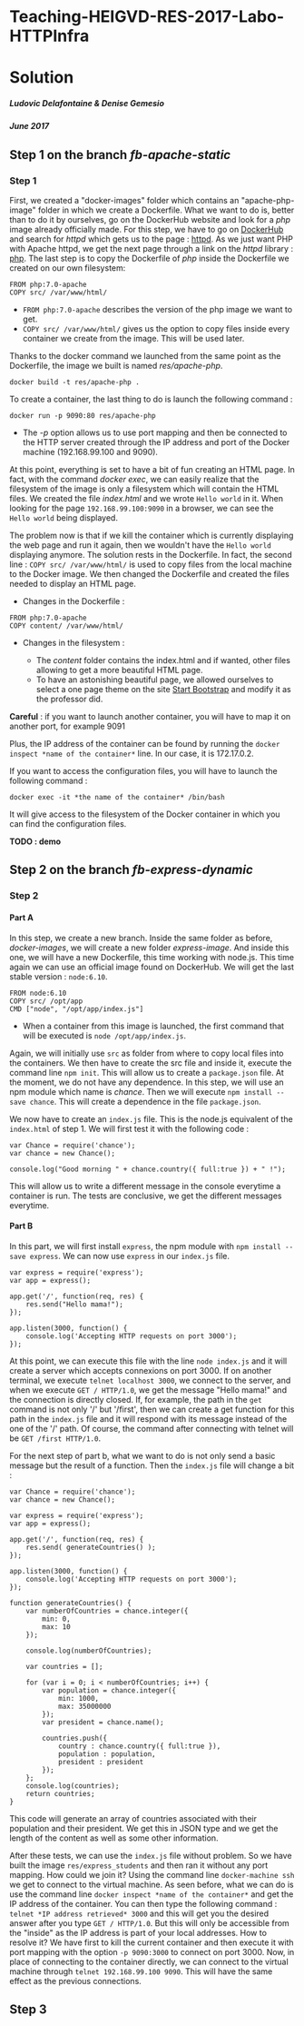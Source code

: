 # Teaching-HEIGVD-RES-2017-Labo-HTTPInfra
# Solution
##### Ludovic Delafontaine & Denise Gemesio
##### June 2017

## Step 1 on the branch *fb-apache-static*
### Step 1
First, we created a "docker-images" folder which contains an "apache-php-image" folder in which we create a Dockerfile. What we want to do is, better than to do it by ourselves, go on the DockerHub website and look for a *php* image already officially made.
For this step, we have to go on [DockerHub](hub.docker.com) and search for *httpd* which gets us to the page : [httpd](https://hub.docker.com/_/httpd/). As we just want PHP with Apache httpd, we get the next page through a link on the *httpd* library : [php](https://hub.docker.com/_/php/). The last step is to copy the Dockerfile of *php* inside the Dockerfile we created on our own filesystem:

```
FROM php:7.0-apache
COPY src/ /var/www/html/
```

- `FROM php:7.0-apache` describes the version of the php image we want to get.
- `COPY src/ /var/www/html/` gives us the option to copy files inside every container we create from the image. This will be used later.

Thanks to the docker command we launched from the same point as the Dockerfile, the image we built is named *res/apache-php*.

```
docker build -t res/apache-php .
```

To create a container, the last thing to do is launch the following command :

```
docker run -p 9090:80 res/apache-php
```

- The *-p* option allows us to use port mapping and then be connected to the HTTP server created through the IP address and port of the Docker machine (192.168.99.100 and 9090).

At this point, everything is set to have a bit of fun creating an HTML page. In fact, with the command *docker exec*, we can easily realize that the filesystem of the image is only a filesystem which will contain the HTML files. We created the file *index.html* and we wrote `Hello world` in it. When looking for the page `192.168.99.100:9090` in a browser, we can see the `Hello world` being displayed.

The problem now is that if we kill the container which is currently displaying the web page and run it again, then we wouldn't have the `Hello world` displaying anymore. The solution rests in the Dockerfile. In fact, the second line : `COPY src/ /var/www/html/` is used to copy files from the local machine to the Docker image. We then changed the Dockerfile and created the files needed to display an HTML page.

- Changes in the Dockerfile :

```
FROM php:7.0-apache
COPY content/ /var/www/html/
```

- Changes in the filesystem :

  - The *content* folder contains the index.html and if wanted, other files allowing to get a more beautiful HTML page.
  - To have an astonishing beautiful page, we allowed ourselves to select a one page theme on the site [Start Bootstrap](https://startbootstrap.com/template-categories/one-page/) and modify it as the professor did.

**Careful** : if you want to launch another container, you will have to map it on another port, for example 9091

Plus, the IP address of the container can be found by running the `docker inspect *name of the container*` line. In our case, it is 172.17.0.2.

If you want to access the configuration files, you will have to launch the following command :

```
docker exec -it *the name of the container* /bin/bash
```

It will give access to the filesystem of the Docker container in which you can find the configuration files.

**TODO : demo**

## Step 2 on the branch *fb-express-dynamic*
### Step 2
#### Part A
In this step, we create a new branch. Inside the same folder as before, *docker-images*, we will create a new folder *express-image*. And inside this one, we will have a new Dockerfile, this time working with node.js.
This time again we can use an official image found on DockerHub. We will get the last stable version : `node:6.10`. 

```
FROM node:6.10
COPY src/ /opt/app
CMD ["node", "/opt/app/index.js"]
```

- When a container from this image is launched, the first command that will be executed is `node /opt/app/index.js`.

Again, we will initially use `src` as folder from where to copy local files into the containers. We then have to create the src file and inside it, execute the command line `npm init`. This will allow us to create a `package.json` file. At the moment, we do not have any dependence.
In this step, we will use an npm module which name is *chance*. Then we will execute `npm install --save chance`. This will create a dependence in the file `package.json`. 

We now have to create an `index.js` file. This is the node.js equivalent of the `index.html` of step 1. We will first test it with the following code :

```
var Chance = require('chance');
var chance = new Chance();

console.log("Good morning " + chance.country({ full:true }) + " !");
```

This will allow us to write a different message in the console everytime a container is run.
The tests are conclusive, we get the different messages everytime.

#### Part B
In this part, we will first install `express`, the npm module with `npm install --save express`.
We can now use `express` in our `index.js` file.

```
var express = require('express');
var app = express();

app.get('/', function(req, res) {
	res.send("Hello mama!");
});

app.listen(3000, function() {
	console.log('Accepting HTTP requests on port 3000');
});
```

At this point, we can execute this file with the line `node index.js` and it will create a server which accepts connexions on port 3000. If on another terminal, we execute `telnet localhost 3000`, we connect to the server, and when we execute `GET / HTTP/1.0`, we get the message "Hello mama!" and the connection is directly closed.
If, for example, the path in the `get` command is not only '/' but '/first', then we can create a get function for this path in the `index.js` file and it will respond with its message instead of the one of the '/' path. Of course, the command after connecting with telnet will be `GET /first HTTP/1.0`.

For the next step of part b, what we want to do is not only send a basic message but the result of a function. Then the `index.js` file will change a bit :

```
var Chance = require('chance');
var chance = new Chance();

var express = require('express');
var app = express();

app.get('/', function(req, res) {
	res.send( generateCountries() );
});

app.listen(3000, function() {
	console.log('Accepting HTTP requests on port 3000');
});

function generateCountries() {
	var numberOfCountries = chance.integer({
		min: 0,
		max: 10
	});
	
	console.log(numberOfCountries);
	
	var countries = [];

	for (var i = 0; i < numberOfCountries; i++) {
		var population = chance.integer({
			min: 1000,
			max: 35000000
		});
		var president = chance.name();

		countries.push({
			country : chance.country({ full:true }),
			population : population,
			president : president
		});
	};
	console.log(countries);
	return countries;
}
```

This code will generate an array of countries associated with their population and their president. We get this in JSON type and we get the length of the content as well as some other information.

After these tests, we can use the `index.js` file without problem. So we have built the image `res/express_students` and then ran it without any port mapping. How could we join it? 
Using the command line `docker-machine ssh` we get to connect to the virtual machine. As seen before, what we can do is use the command line `docker inspect *name of the container*` and get the IP address of the container. You can then type the following command : `telnet *IP address retrieved* 3000` and this will get you the desired answer after you type `GET / HTTP/1.0`. But this will only be accessible from the "inside" as the IP address is part of your local addresses. How to resolve it?
We have first to kill the current container and then execute it with port mapping with the option `-p 9090:3000` to connect on port 3000. Now, in place of connecting to the container directly, we can connect to the virtual machine through `telnet 192.168.99.100 9090`. This will have the same effect as the previous connections.

## Step 3

